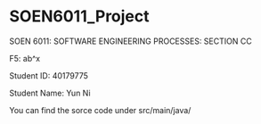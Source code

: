 # SOEN6011_Project
SOEN 6011: SOFTWARE ENGINEERING PROCESSES: SECTION CC

F5: ab^x

Student ID: 40179775

Student Name: Yun Ni

You can find the sorce code under src/main/java/
